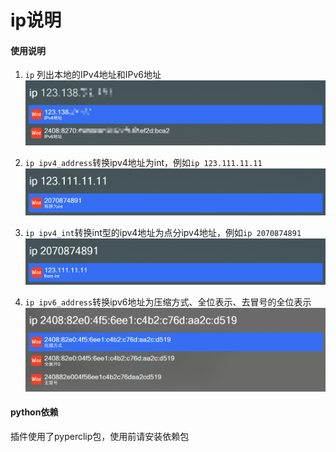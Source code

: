 # ip说明



#### 使用说明

1. `ip` 列出本地的IPv4地址和IPv6地址
![](./images/ip_show.png)

2. `ip ipv4_address`转换ipv4地址为int，例如`ip 123.111.11.11`
![](./images/ip_convert_int.png)

3. `ip ipv4_int`转换int型的ipv4地址为点分ipv4地址，例如`ip 2070874891`
![](./images/int_convert_ip.png)

4. `ip ipv6_address`转换ipv6地址为压缩方式、全位表示、去冒号的全位表示
![](./images/ipv6_convert.png)


#### python依赖

插件使用了pyperclip包，使用前请安装依赖包

